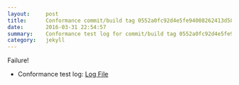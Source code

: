 ```yaml
---
layout:     post
title:      Conformance commit/build tag 0552a0fc92d4e5fe94008262413d58f46c7f8b82
date:       2016-03-31 22:54:57
summary:    Conformance test log for commit/build tag 0552a0fc92d4e5fe94008262413d58f46c7f8b82.
category:   jekyll
---
```


Failure!

- Conformance test log: [Log File](http://s3-us-west-2.amazonaws.com/kraken-e2e-logs/conformance/kraken_0552a0fc92d4e5fe94008262413d58f46c7f8b82.log)
